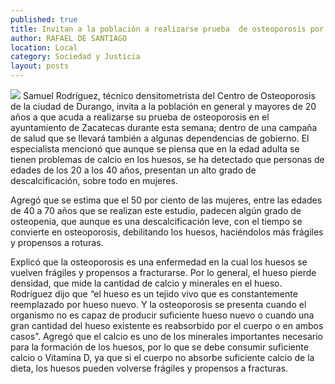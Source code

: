 ```yaml
---
published: true
title: Invitan a la población a realizarse prueba  de osteoporosis por campaña de salud
author: RAFAEL DE SANTIAGO
location: Local
category: Sociedad y Justicia
layout: posts
---
```


![](http://i.imgur.com/y1jll5Am.jpg)
Samuel Rodríguez, técnico densitometrista del Centro de Osteoporosis de la ciudad de Durango,  invita a la población en general y mayores de 20 años a que acuda a realizarse su prueba de osteoporosis en el ayuntamiento de Zacatecas durante esta semana; dentro de una campaña de salud que se llevará también a algunas dependencias de gobierno.
El especialista mencionó que aunque se piensa que en la edad adulta se tienen problemas de calcio en los huesos, se ha detectado que personas de edades de los 20 a los 40 años, presentan un alto grado de descalcificación, sobre todo en mujeres.

Agregó que se estima que el 50 por ciento de las mujeres, entre las edades de 40 a 70 años que se realizan este estudio, padecen algún grado de osteopenia, que aunque es una descalcificación leve, con el tiempo se convierte en osteoporosis, debilitando los huesos, haciéndolos más frágiles y propensos a roturas.

Explicó que la osteoporosis es una enfermedad en la cual los huesos se vuelven frágiles y propensos a fracturarse. Por lo general, el hueso pierde densidad, que mide la cantidad de calcio y minerales en el hueso.
Rodríguez dijo que “el hueso es un tejido vivo que es constantemente reemplazado por hueso nuevo. Y la osteoporosis se presenta cuando el organismo no es capaz de producir suficiente hueso nuevo o cuando una gran cantidad del hueso existente es reabsorbido por el cuerpo o en ambos casos”.
Agregó que el calcio es uno de los minerales importantes necesario para la formación de los huesos, por lo que se debe consumir suficiente calcio o Vitamina D, ya que si el cuerpo no absorbe suficiente calcio de la dieta, los huesos pueden volverse frágiles y propensos a fracturas. 
